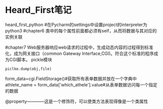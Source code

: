 # Heard_First笔记
heard_first_python
#在Pycharm的settings中设置project的interpreter为python3
#chapter6
类中的每个属性前面都必须有self，从而将数据与其对应的实例关联

#chapter7
Web服务器响应web请求的过程中，生成动态内容的过程得到标准化，成为网关接口（common Gateway Interface,CGI)。符合这个标准的程序成为CGI脚本。
pickle模块
```
piclke.dump(obj,file)
```

form_data=cgi.FieldStorage()#获取所有表单数据并放在一个字典中
athlete_name = form_data['which_athele'].value#从表单数据访问每一个指定的数据

@property————这是一个修饰符，可以使类方法表现得像是一个类属性


